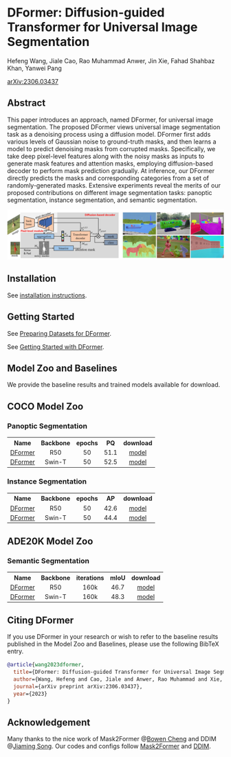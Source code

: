 # DFormer: Diffusion-guided Transformer for Universal Image Segmentation

Hefeng Wang, Jiale Cao, Rao Muhammad Anwer, Jin Xie,
Fahad Shahbaz Khan, Yanwei Pang
<td align="center"><a href="https://arxiv.org/abs/2306.03437">	arXiv:2306.03437 </a></td>
</tr>
</tbody></table>


## Abstract
This paper introduces an approach, named DFormer, for universal image segmentation. The proposed DFormer views universal image segmentation task as a denoising process using a diffusion model. DFormer first adds various levels of Gaussian noise to ground-truth masks, and then learns a model to predict denoising masks from corrupted masks. Specifically, we take deep pixel-level features along with the noisy masks as inputs to generate mask features and attention masks, employing diffusion-based decoder to perform mask prediction gradually. At inference, our DFormer directly predicts the masks and corresponding categories from a set of randomly-generated masks. Extensive experiments reveal the merits of our proposed contributions on different image segmentation tasks: panoptic segmentation, instance segmentation, and semantic segmentation.


![](show.jpg)

## Installation

See [installation instructions](INSTALL.md).

## Getting Started

See [Preparing Datasets for DFormer](datasets/README.md).

See [Getting Started with DFormer](GETTING_STARTED.md).



## Model Zoo and Baselines

We provide the baseline results and trained models available for download.
## COCO Model Zoo

### Panoptic Segmentation

<table><tbody>
<!-- START TABLE -->
<!-- TABLE HEADER -->
<th valign="bottom">Name</th>
<th valign="bottom">Backbone</th>
<th valign="bottom">epochs</th>
<th valign="bottom">PQ</th>
<th valign="bottom">download</th>
<!-- TABLE BODY -->
<!-- ROW: dformer_R50_bs16_50ep -->
 <tr><td align="left"><a href="configs/coco/panoptic-segmentation/dformer_R50_bs16_50ep.yaml">DFormer</a></td>
<td align="center">R50</td>
<td align="center">50</td>
<td align="center">51.1</td>
<td align="center"><a href="https://pan.baidu.com/s/1-nS9BVvemRz20oB8iABhkA?pwd=xg6r">model</a></td>
</tr>
<!-- ROW: dformer_swin_tiny_bs16_50ep -->
 <tr><td align="left"><a href="configs/coco/panoptic-segmentation/swin/dformer_swin_tiny_bs16_50ep.yaml">DFormer</a></td>
<td align="center">Swin-T</td>
<td align="center">50</td>
<td align="center">52.5</td>

<td align="center"><a href="https://pan.baidu.com/s/1em8yVsaFbQjvGSJ5qVT88w?pwd=8gfq">model</a></td>
</tr>
</tbody></table>


### Instance Segmentation

<table><tbody>
<!-- START TABLE -->
<!-- TABLE HEADER -->
<th valign="bottom">Name</th>
<th valign="bottom">Backbone</th>
<th valign="bottom">epochs</th>
<th valign="bottom">AP</th>
<th valign="bottom">download</th>
<!-- TABLE BODY -->
<!-- ROW: dformer_R50_bs16_50ep -->
 <tr><td align="left"><a href="configs/coco/instance-segmentation/dformer_R50_bs16_50ep.yaml">DFormer</a></td>
<td align="center">R50</td>
<td align="center">50</td>
<td align="center">42.6</td>
<td align="center"><a href="https://pan.baidu.com/s/1arjRIxfqpnjqaYOG0W6r9g?pwd=9pah">model</a></td>
</tr>
<!-- ROW: dformer_swin_tiny_bs16_50ep -->
 <tr><td align="left"><a href="configs/coco/instance-segmentation/swin/dformer_swin_tiny_bs16_50ep.yaml">DFormer</a></td>
<td align="center">Swin-T</td>
<td align="center">50</td>
<td align="center">44.4</td>
<td align="center"><a href="https://pan.baidu.com/s/1YcOdvacuWbOIewmByybN2Q?pwd=ewgk">model</a></td>
</tr>
</tbody></table>


## ADE20K Model Zoo


### Semantic Segmentation

<table><tbody>
<!-- START TABLE -->
<!-- TABLE HEADER -->
<th valign="bottom">Name</th>
<th valign="bottom">Backbone</th>
<th valign="bottom">iterations</th>
<th valign="bottom">mIoU</th>
<th valign="bottom">download</th>
<!-- TABLE BODY -->
<!-- ROW: dformer_R50_bs16_160k -->
 <tr><td align="left"><a href="configs/ade20k/semantic-segmentation/dformer_R50_bs16_160k.yaml">DFormer</a></td>
<td align="center">R50</td>
<td align="center">160k</td>
<td align="center">46.7</td>
<td align="center"><a href="https://pan.baidu.com/s/14I9sU9jDpn8tq557ucfEaw?pwd=j5iq">model</a></td>
</tr>
<!-- ROW: dformer_swin_tiny_bs16_160k -->
 <tr><td align="left"><a href="configs/ade20k/semantic-segmentation/swin/dformer_swin_tiny_bs16_160k.yaml">DFormer</a></td>
<td align="center">Swin-T</td>
<td align="center">160k</td>
<td align="center">48.3</td>
<td align="center"><a href="https://pan.baidu.com/s/1fBUnQ0gMfeJmxhRjRegPBg?pwd=4cfr">model</a></td>
</tr>

</tbody></table>



## <a name="CitingMask2Former"></a>Citing DFormer

If you use DFormer in your research or wish to refer to the baseline results published in the Model Zoo and Baselines, please use the following BibTeX entry.

```BibTeX
@article{wang2023dformer,
  title={DFormer: Diffusion-guided Transformer for Universal Image Segmentation},
  author={Wang, Hefeng and Cao, Jiale and Anwer, Rao Muhammad and Xie, Jin and Khan, Fahad Shahbaz and Pang, Yanwei},
  journal={arXiv preprint arXiv:2306.03437},
  year={2023}
}
```


## Acknowledgement
Many thanks to the nice work of Mask2Former @[Bowen Cheng](https://bowenc0221.github.io/) and DDIM @[Jiaming Song](http://tsong.me). Our codes and configs follow [Mask2Former](https://github.com/facebookresearch/Mask2Former) and [DDIM](https://github.com/ermongroup/ddim).

